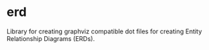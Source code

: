 # erd
Library for creating graphviz compatible dot files for creating Entity Relationship Diagrams (ERDs).
